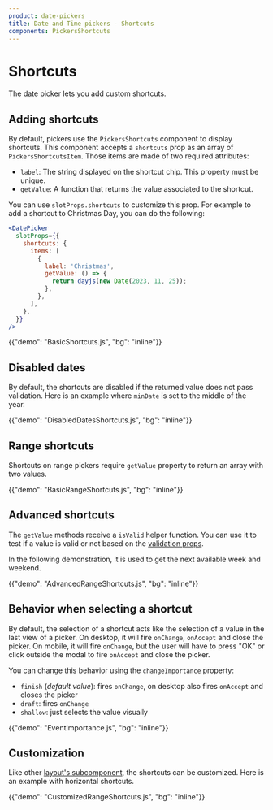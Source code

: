 ```yaml
---
product: date-pickers
title: Date and Time pickers - Shortcuts
components: PickersShortcuts
---
```


# Shortcuts

<p class="description">The date picker lets you add custom shortcuts.</p>

## Adding shortcuts

By default, pickers use the `PickersShortcuts` component to display shortcuts.
This component accepts a `shortcuts` prop as an array of `PickersShortcutsItem`.
Those items are made of two required attributes:

- `label`: The string displayed on the shortcut chip. This property must be unique.
- `getValue`: A function that returns the value associated to the shortcut.

You can use `slotProps.shortcuts` to customize this prop. For example to add a shortcut to Christmas Day, you can do the following:

```jsx
<DatePicker
  slotProps={{
    shortcuts: {
      items: [
        {
          label: 'Christmas',
          getValue: () => {
            return dayjs(new Date(2023, 11, 25));
          },
        },
      ],
    },
  }}
/>
```

{{"demo": "BasicShortcuts.js", "bg": "inline"}}

## Disabled dates

By default, the shortcuts are disabled if the returned value does not pass validation.
Here is an example where `minDate` is set to the middle of the year.

{{"demo": "DisabledDatesShortcuts.js", "bg": "inline"}}

## Range shortcuts [<span class="plan-pro"></span>](/x/introduction/licensing/#pro-plan)

Shortcuts on range pickers require `getValue` property to return an array with two values.

{{"demo": "BasicRangeShortcuts.js", "bg": "inline"}}

## Advanced shortcuts

The `getValue` methods receive a `isValid` helper function.
You can use it to test if a value is valid or not based on the [validation props](/x/react-date-pickers/validation/).

In the following demonstration, it is used to get the next available week and weekend.

{{"demo": "AdvancedRangeShortcuts.js", "bg": "inline"}}

## Behavior when selecting a shortcut

By default, the selection of a shortcut acts like the selection of a value in the last view of a picker.
On desktop, it will fire `onChange`, `onAccept` and close the picker.
On mobile, it will fire `onChange`, but the user will have to press "OK" or click outside the modal to fire `onAccept` and close the picker.

You can change this behavior using the `changeImportance` property:

- `finish` (_default value_): fires `onChange`, on desktop also fires `onAccept` and closes the picker
- `draft`: fires `onChange`
- `shallow`: just selects the value visually

{{"demo": "EventImportance.js", "bg": "inline"}}

## Customization

Like other [layout's subcomponent](/x/react-date-pickers/custom-layout/), the shortcuts can be customized.
Here is an example with horizontal shortcuts.

{{"demo": "CustomizedRangeShortcuts.js", "bg": "inline"}}
